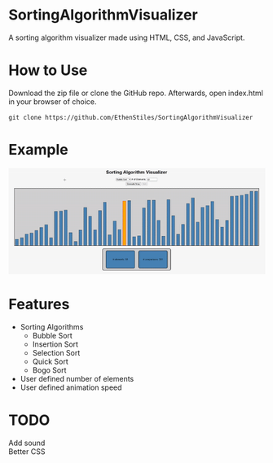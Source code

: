 # SortingAlgorithmVisualizer
A sorting algorithm visualizer made using HTML, CSS, and JavaScript.

# How to Use
Download the zip file or clone the GitHub repo. Afterwards, open index.html in your browser of choice.  
```
git clone https://github.com/EthenStiles/SortingAlgorithmVisualizer
```

# Example
![Demo](demo.gif)

# Features
- Sorting Algorithms
  - Bubble Sort
  - Insertion Sort
  - Selection Sort
  - Quick Sort
  - Bogo Sort
- User defined number of elements
- User defined animation speed

# TODO
Add sound  
Better CSS

